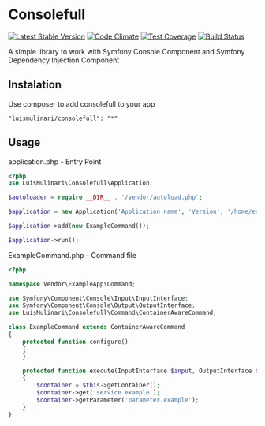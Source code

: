 # Consolefull

[![Latest Stable Version](https://poser.pugx.org/luismulinari/consolefull/v/stable.svg)](https://packagist.org/packages/luismulinari/consolefull)
[![Code Climate](https://codeclimate.com/github/luismulinari/consolefull/badges/gpa.svg)](https://codeclimate.com/github/luismulinari/consolefull)
[![Test Coverage](https://codeclimate.com/github/luismulinari/consolefull/badges/coverage.svg)](https://codeclimate.com/github/luismulinari/consolefull)
[![Build Status](https://travis-ci.org/luismulinari/consolefull.svg?branch=master)](https://travis-ci.org/luismulinari/consolefull)

A simple library to work with Symfony Console Component and Symfony Dependency Injection Component

## Instalation

Use composer to add consolefull to your app

```"luismulinari/consolefull": "*"```

## Usage
application.php - Entry Point
```php
<?php
use LuisMulinari\Consolefull\Application;

$autoloader = require __DIR__ . '/vendor/autoload.php';

$application = new Application('Application name', 'Version', '/home/example/services.xml'); // services.[xml|yml|php]

$application->add(new ExampleCommand());

$application->run();
```

ExampleCommand.php - Command file
```php
<?php

namespace Vendor\ExampleApp\Command;

use Symfony\Component\Console\Input\InputInterface;
use Symfony\Component\Console\Output\OutputInterface;
use LuisMulinari\Consolefull\Command\ContainerAwareCommand;

class ExampleCommand extends ContainerAwareCommand
{
    protected function configure()
    {
    }

    protected function execute(InputInterface $input, OutputInterface $output)
    {
        $container = $this->getContainer();
        $container->get('service.example');
        $container->getParameter('parameter.example');
    }
}
```
